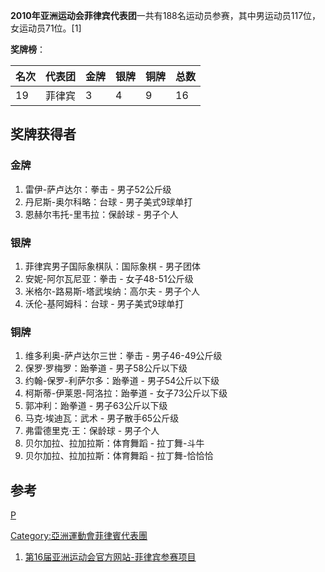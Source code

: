 **2010年亚洲运动会菲律宾代表团**一共有188名运动员参赛，其中男运动员117位，女运动员71位。\[1\]

**奖牌榜**：

| 名次 | 代表团 | 金牌 | 银牌 | 铜牌 | 总数 |
| -- | --- | -- | -- | -- | -- |
| 19 | 菲律宾 | 3  | 4  | 9  | 16 |

## 奖牌获得者

### 金牌

1.  雷伊-萨卢达尔：拳击 - 男子52公斤级
2.  丹尼斯-奥尔科略：台球 - 男子美式9球单打
3.  恩赫尔韦托-里韦拉：保龄球 - 男子个人

### 银牌

1.  菲律宾男子国际象棋队：国际象棋 - 男子团体
2.  安妮-阿尔瓦尼亚：拳击 - 女子48-51公斤级
3.  米格尔-路易斯-塔武埃纳：高尔夫 - 男子个人
4.  沃伦-基阿姆科：台球 - 男子美式9球单打

### 铜牌

1.  维多利奥-萨卢达尔三世：拳击 - 男子46-49公斤级
2.  保罗·罗梅罗：跆拳道 - 男子58公斤以下级
3.  约翰-保罗-利萨尔多：跆拳道 - 男子54公斤以下级
4.  柯斯蒂-伊莱恩-阿洛拉：跆拳道 - 女子73公斤以下级
5.  郭冲利：跆拳道 - 男子63公斤以下级
6.  马克·埃迪瓦：武术 - 男子散手65公斤级
7.  弗雷德里克·王：保龄球 - 男子个人
8.  贝尔加拉、拉加拉斯：体育舞蹈 - 拉丁舞-斗牛
9.  贝尔加拉、拉加拉斯：体育舞蹈 - 拉丁舞-恰恰恰

## 参考

<references/>

[P](https://zh.wikipedia.org/wiki/分类:2010年亚洲运动会代表团 "wikilink")

[Category:亞洲運動會菲律賓代表團](https://zh.wikipedia.org/wiki/Category:亞洲運動會菲律賓代表團 "wikilink")

1.  [第16届亚洲运动会官方网站-菲律宾参赛项目](http://www.gz2010.cn/info/CHN_CHN/ZZ/ZZE130B_@@@@@@@@@@@@@@@@@CHN_NOC=PHI.html)